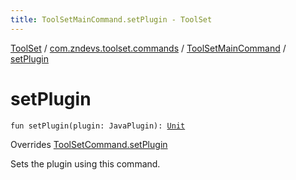 ```yaml
---
title: ToolSetMainCommand.setPlugin - ToolSet
---
```


[ToolSet](../../index.html) / [com.zndevs.toolset.commands](../index.html) / [ToolSetMainCommand](index.html) / [setPlugin](./set-plugin.html)

# setPlugin

`fun setPlugin(plugin: JavaPlugin): `[`Unit`](https://kotlinlang.org/api/latest/jvm/stdlib/kotlin/-unit/index.html)

Overrides [ToolSetCommand.setPlugin](../../com.zndevs.toolset/-tool-set-command/set-plugin.html)

Sets the plugin using this command.

